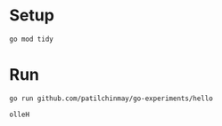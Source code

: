 # Setup

```bash
go mod tidy
```

# Run

```bash
go run github.com/patilchinmay/go-experiments/hello

olleH
```
